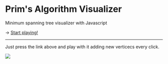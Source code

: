 # Prim's Algorithm Visualizer
Minimum spanning tree visualizer with Javascript

-> <a href="http://htmlpreview.github.io/?https://github.com/joan3pastor/Prism-Algorithm/blob/master/index.html">Start playing!</a>
__________________________

<p>Just press the link above and play with it adding new verticecs every click. </p>
<img target="_tab" src="https://i.gyazo.com/9b420348c50f2be226c29327b3ee2087.png"> 
